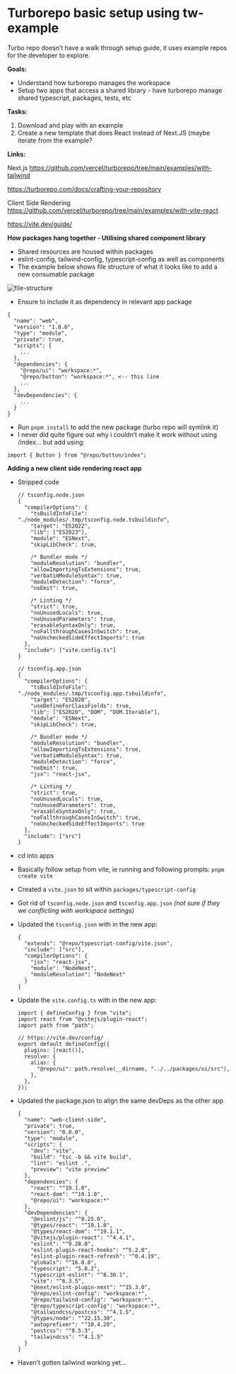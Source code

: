 # Turborepo basic setup using tw-example

Turbo repo doesn’t have a walk through setup guide, it uses example repos for the developer to explore.

**Goals:**

- Understand how turborepo manages the workspace
- Setup two apps that access a shared library - have turborepo manage shared typescript, packages, tests, etc

**Tasks:**

1. Download and play with an example
2. Create a new template that does React instead of Next.JS (maybe iterate from the example?

**Links:**

Next.js https://github.com/vercel/turborepo/tree/main/examples/with-tailwind

https://turborepo.com/docs/crafting-your-repository

Client Side Rendering https://github.com/vercel/turborepo/tree/main/examples/with-vite-react

https://vite.dev/guide/

**How packages hang together - Utilising shared component library**

- Shared resources are housed within packages
- eslint-config, tailwind-config, typescript-config as well as components
- The example below shows file structure of what it looks like to add a new consumable package

![file-structure](./assets/Screenshot%202025-06-11%20at%2016.18.00.png)

- Ensure to include it as dependency in relevant app package

```
{
  "name": "web",
  "version": "1.0.0",
  "type": "module",
  "private": true,
  "scripts": {
    ...
  },
  "dependencies": {
    "@repo/ui": "workspace:*",
    "@repo/button": "workspace:*", <-- this line
    ...
  },
  "devDependencies": {
    ...
  }
}

```

- Run `pnpm install` to add the new package (turbo repo will symlink it)
- I never did quite figure out why i couldn’t make it work without using /index… but add using:

```tsx
import { Button } from "@repo/button/index";
```

**Adding a new client side rendering react app**

- Stripped code

  ```tsx
  // tsconfig.node.json
  {
    "compilerOptions": {
      "tsBuildInfoFile": "./node_modules/.tmp/tsconfig.node.tsbuildinfo",
      "target": "ES2022",
      "lib": ["ES2023"],
      "module": "ESNext",
      "skipLibCheck": true,

      /* Bundler mode */
      "moduleResolution": "bundler",
      "allowImportingTsExtensions": true,
      "verbatimModuleSyntax": true,
      "moduleDetection": "force",
      "noEmit": true,

      /* Linting */
      "strict": true,
      "noUnusedLocals": true,
      "noUnusedParameters": true,
      "erasableSyntaxOnly": true,
      "noFallthroughCasesInSwitch": true,
      "noUncheckedSideEffectImports": true
    },
    "include": ["vite.config.ts"]
  }

  // tsconfig.app.json
  {
    "compilerOptions": {
      "tsBuildInfoFile": "./node_modules/.tmp/tsconfig.app.tsbuildinfo",
      "target": "ES2020",
      "useDefineForClassFields": true,
      "lib": ["ES2020", "DOM", "DOM.Iterable"],
      "module": "ESNext",
      "skipLibCheck": true,

      /* Bundler mode */
      "moduleResolution": "bundler",
      "allowImportingTsExtensions": true,
      "verbatimModuleSyntax": true,
      "moduleDetection": "force",
      "noEmit": true,
      "jsx": "react-jsx",

      /* Linting */
      "strict": true,
      "noUnusedLocals": true,
      "noUnusedParameters": true,
      "erasableSyntaxOnly": true,
      "noFallthroughCasesInSwitch": true,
      "noUncheckedSideEffectImports": true
    },
    "include": ["src"]
  }

  ```

- cd into apps
- Basically follow setup from vite, ie running and following prompts: `pnpm create vite`
- Created a `vite.json` to sit within `packages/typescript-config`
- Got rid of `tsconfig.node.json` and `tsconfig.app.json` _(not sure if they we conflicting with workspace settings)_
- Updated the `tsconfig.json` with in the new app:

  ```tsx
  {
    "extends": "@repo/typescript-config/vite.json",
    "include": ["src"],
    "compilerOptions": {
      "jsx": "react-jsx",
      "module": "NodeNext",
      "moduleResolution": "NodeNext"
    }
  }

  ```

- Update the `vite.config.ts` with in the new app:

  ```tsx
  import { defineConfig } from "vite";
  import react from "@vitejs/plugin-react";
  import path from "path";

  // https://vite.dev/config/
  export default defineConfig({
    plugins: [react()],
    resolve: {
      alias: {
        "@repo/ui": path.resolve(__dirname, "../../packages/ui/src"),
      },
    },
  });
  ```

- Updated the package.json to align the same devDeps as the other app
  ```tsx
  {
    "name": "web-client-side",
    "private": true,
    "version": "0.0.0",
    "type": "module",
    "scripts": {
      "dev": "vite",
      "build": "tsc -b && vite build",
      "lint": "eslint .",
      "preview": "vite preview"
    },
    "dependencies": {
      "react": "^19.1.0",
      "react-dom": "^19.1.0",
      "@repo/ui": "workspace:*"
    },
    "devDependencies": {
      "@eslint/js": "^9.25.0",
      "@types/react": "^19.1.0",
      "@types/react-dom": "^19.1.1",
      "@vitejs/plugin-react": "^4.4.1",
      "eslint": "^9.28.0",
      "eslint-plugin-react-hooks": "^5.2.0",
      "eslint-plugin-react-refresh": "^0.4.19",
      "globals": "^16.0.0",
      "typescript": "5.8.2",
      "typescript-eslint": "^8.30.1",
      "vite": "^6.3.5",
      "@next/eslint-plugin-next": "^15.3.0",
      "@repo/eslint-config": "workspace:*",
      "@repo/tailwind-config": "workspace:*",
      "@repo/typescript-config": "workspace:*",
      "@tailwindcss/postcss": "^4.1.5",
      "@types/node": "^22.15.30",
      "autoprefixer": "^10.4.20",
      "postcss": "^8.5.3",
      "tailwindcss": "^4.1.5"
    }
  }
  ```
- Haven’t gotten tailwind working yet…
